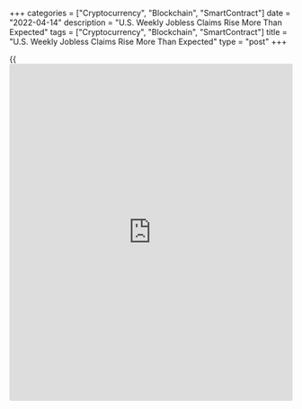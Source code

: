 +++
categories = ["Cryptocurrency", "Blockchain", "SmartContract"]
date = "2022-04-14"
description = "U.S. Weekly Jobless Claims Rise More Than Expected"
tags = ["Cryptocurrency", "Blockchain", "SmartContract"]
title = "U.S. Weekly Jobless Claims Rise More Than Expected"
type = "post"
+++

{{<iframe id="large-banner" src="https://www.bounty.group/#slide=22.0" width="100%" height="600" scrolling="no" style="border: 0px solid rgb(216, 221, 230); border-radius: 3px;">}}

A report released by the Labor Department on Thursday showed first-time
claims for U.S. unemployment benefits increased by more than expected in
the week ended April 9th.

The Labor Department said initial jobless claims rose to 185,000, an
increase of 18,000 from the previous week's revised level of 167,000.

Economists had expected initial jobless claims to edge up to 171,000
from the 166,000 originally reported for the previous week.

The report showed the less volatile four-week moving average also inched
up to 172,250, an increase of 2,000 from the previous week's revised
average of 170,250.

For comments and feedback [contact](https://www.playgroundfx.com/contact/): editorial@rtt[news](https://www.letsplayfx.com/blog/forex-news-website/).com

[Economic News][1]

 **What parts of the world are seeing the best (and worst) economic
performances lately? Click[here][2] to check out our [Econ Scorecard][2]
and find out! See up-to-the-moment [ranking](https://www.playgroundfx.com/blog/crypto-exchange-ranking/)s for the best and worst
performers in [GDP][3], [unemployment rate][4], [inflation][2] and much
more.**

   1. www.rtt[news](https://www.letsplayfx.com/blog/forex-news-website/).com/Content/EconomicNews.aspx
   2. www.rtt[news](https://www.letsplayfx.com/blog/forex-news-website/).com/economic-scorecard/world-rank/CPI/highest-performance.aspx
   3. www.rtt[news](https://www.letsplayfx.com/blog/forex-news-website/).com/economic-scorecard/world-rank/GDP/highest-performance.aspx
   4. www.rtt[news](https://www.letsplayfx.com/blog/forex-news-website/).com/economic-scorecard/world-rank/unemployment-rate/lowest-performance.aspx